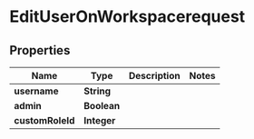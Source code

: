 

# EditUserOnWorkspacerequest


## Properties

| Name | Type | Description | Notes |
|------------ | ------------- | ------------- | -------------|
|**username** | **String** |  |  |
|**admin** | **Boolean** |  |  |
|**customRoleId** | **Integer** |  |  |



